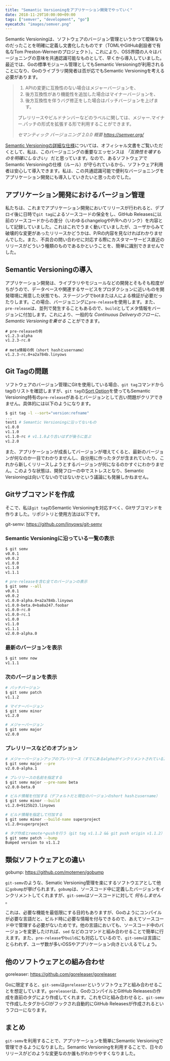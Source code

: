 ```yaml
---
title: "Semantic Versioningをアプリケーション開発でやっていく"
date: 2018-11-29T10:00:00+09:00
tags: ["semver", "development", "go"]
eyecatch: "images/semver.png"
---
```


Semantic Versioningは、ソフトウェアのバージョン管理というかつて曖昧なものだったことを明確に定義し文書化したものです（TOMLやGitHub創設者で有名なTom Preston-Wernerのプロジェクト）。これにより、OSS界隈の人々はバージョニングの意味を共通認識可能なものとして、早くから導入していました。最近では、Goの標準モジュール管理としてもSemantic Versioningが利用されることになり、Goのライブラリ開発者は否が応でもSemantic Versioningを考える必要があります。

> 1. APIの変更に互換性のない場合はメジャーバージョンを、
> 1. 後方互換性があり機能性を追加した場合はマイナーバージョンを、
> 1. 後方互換性を伴うバグ修正をした場合はパッチバージョンを上げます。
>
> プレリリースやビルドナンバーなどのラベルに関しては、メジャー.マイナー.パッチの形式を拡張する形で利用することができます。
>
> <cite>セマンティック バージョニング 2.0.0 概要 https://semver.org/</cite>

[Semantic Versioningの詳細な仕様](https://semver.org/)については、オフィシャル文書をご覧いただくとして、私は、このバージョニングの重要なエッセンスは *「互換性を壊すものを明確にしなさい」* だと思っています。なので、あるソフトウェアでSemantic Versioningの仕様（ルール）が守られているから、ソフトウェア利用者は安心して導入できます。私は、この共通認識可能で便利なバージョニングをアプリケーション開発にも導入していきたいと思ったのでした。

## アプリケーション開発におけるバージョン管理

私たちは、これまでアプリケーション開発においてリリースが行われると、デプロイ後に日時で`git tag`によるソースコードの保全をし、GitHub Releasesに以前のソースコードからの差分（いわゆるchangelogやP/Rへのリンク）を内容として記録していました。これはこれでうまく動いていましたが、ユーザからみて破壊的な変更があったリリースかどうかは、P/Rの内容を見なければわかりませんでした。また、不具合の問い合わせに対応する際にカスタマーサービス直近のリリースがどういう種類のものであるかということを、簡単に識別できませんでした。

## Semantic Versioningの導入

アプリケーション開発は、ライブラリやモジュールなどの開発とそもそも粒度がちがうので、データベースや関連するサービスをプロダクションに近いものを開発環境に用意した状態でも、ステージングでbotまたは人による検証が必要だったりします。この場合、バージョニングに`pre-release`を使用します。また、`pre-release`は、並列で発生することもあるので、`build`としてメタ情報をバージョンに付加します。これにより、一般的な *Continuous Deliveryのフローに、Semantic Versioningを乗せる* ことができます。

```
# pre-releaseの例
v1.2.3-alpha
v1.2.3-rc.0

# meta情報の例（short hashとusername）
v1.2.3-rc.0+a2a784b.linyows
```

## Git Tagの問題

ソフトウェアのバージョン管理にGitを使用している場合、`git tag`コマンドからtagのリストを確認しますが、`git tag`の[Sort Option](https://git-scm.com/docs/git-tag#git-tag---sortltkeygt)を使ってもSemantic Versioning特有の`pre-release`があるとバージョンとして古い問題がクリアできません。具体的には以下のようになります。

```sh
$ git tag -l --sort="version:refname"
...
test1 # Semantic Versioningに沿ってないもの
v1.0.0
v1.1.0
v1.1.0-rc # v1.1.0より古いはずが後ろに並ぶ
v1.2.0
```

また、アプリケーションが成長してバージョンが増えてくると、最新のバージョンが何なのか一目でわかりませんし、自分用に作ったタグが含まれていたり、これから新しくリリースしようとするバージョンが何になるのかすぐにわかりません。このような状態は、開発フローの中でストレスとなり、Semantic Versioningは向いてないのではないかという議論にも発展しかねません。

## Gitサブコマンドを作成

そこで、私は`git tag`のSemantic Versioningを対応すべく、Gitサブコマンドを作りました。リポジトリと使用方法は以下です。

git-semv: https://github.com/linyows/git-semv

### Semantic Versioningに沿っている一覧の表示

```sh
$ git semv
v0.0.1
v0.0.2
v1.0.0
v1.1.0
v1.1.1

# pre-releaseを含む全てのバージョンの表示
$ git semv --all
v0.0.1
v0.0.2
v1.0.0-alpha.0+a2a784b.linyows
v1.0.0-beta.0+ba8a247.foobar
v1.0.0-rc.0
v1.0.0-rc.1
v1.0.0
v1.1.0
v1.1.1
v2.0.0-alpha.0
```

### 最新のバージョンを表示

```sh
$ git semv now
v1.1.1
```

### 次のバージョンを表示

```sh
# パッチバージョン
$ git semv patch
v1.1.2

# マイナーバージョン
$ git semv minor
v1.2.0

# メジャーバージョン
$ git semv major
v2.0.0
```

### プレリリースなどのオプション

```sh
# メジャーバージョンアップのプレリリース（すでにあるalphaがインクリメントされている）
$ git semv major --pre
v2.0.0-alpha.1

# プレリリースの名前を指定する
$ git semv major --pre-name beta
v2.0.0-beta.0

# ビルド情報を付加する（デフォルトだと現在のバージョンのshort hashとusername）
$ git semv minor --build
v1.2.0+9125b23.linyows

# ビルド情報を指定して付加する
$ git semv minor --build-name superproject
v1.2.0+superproject

# タグ作成とremoteへpushを行う（git tag v1.1.2 && git push origin v1.1.2）
$ git semv patch --bump
Bumped version to v1.1.2
```

## 類似ソフトウェアとの違い

gobump: https://github.com/motemen/gobump

`git-semv`のような、Sematic Versioning管理を楽にするソフトウエアとして他に`gobump`が挙げられます。`gobump`は、ソースコード中に定義したバージョンをインクリメントしてくれますが、`git-semv`はソースコードに対して *何もしません* 。

これは、必要な機能を最低限にする目的もありますが、Goのようにコンパイルが必要な言語だと、ビルド時に必要な情報を付与できるので、あえてソースコード中で管理する必要がないためです。他の言語においても、ソースコード中のバージョンを変更したければ、`sed` などのコマンドと組み合わせることで簡単に行えます。また、`pre-release`や`build`にも対応しているので、`git-semv`は言語にとらわれず、ユーザ数が多いOSSやアプリケーション向きといえるでしょう。

## 他のソフトウェアとの組み合わせ

goreleaser: https://github.com/goreleaser/goreleaser

Goに限定すると、`git-semv`は`goreleaser`というソフトウェアと組み合わせることを想定しています。`goreleaser`は、GoのコンパイルとGitHub Releasesの作成を直前のタグにより作成してくれます。これをCIと組み合わせると、`git-semv`で作成したタグからCIがフックされ自動的にGitHub Releasesが作成されるというフローになります。

## まとめ

`git-semv`を利用することで、アプリケーションを簡単にSemantic Versioningで管理できるようになりました。Semantic Versioningを利用することで、日々のリリースがどのような変更なのか誰もがわかりやすくなりました。
